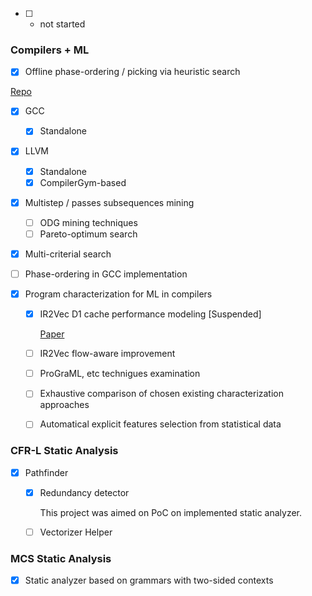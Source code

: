 - [ ] - not started

### Compilers + ML


- [x] Offline phase-ordering / picking via heuristic search

[Repo](http://crm.ics.org.ru/uploads/crmissues/crm_2023_01/58_zavodskikh.pdf "Repo")
  - [x] GCC
    - [x] Standalone
  - [x] LLVM
    - [x] Standalone
    - [x] CompilerGym-based
    
 - [x] Multistep / passes subsequences mining
    - [ ] ODG mining techniques
    - [ ] Pareto-optimum search
   
 - [x] Multi-criterial search
    
 - [ ] Phase-ordering in GCC implementation
 
 - [x] Program characterization for ML in compilers
   - [x] IR2Vec D1 cache performance modeling [Suspended]
     
     [Paper](http://crm.ics.org.ru/uploads/crmissues/crm_2023_01/58_zavodskikh.pdf "Paper")
   - [ ] IR2Vec flow-aware improvement
   - [ ] ProGraML, etc technigues examination
   - [ ] Exhaustive comparison of chosen existing characterization approaches
   - [ ] Automatical explicit features selection from statistical data

### CFR-L Static Analysis
 - [x] Pathfinder
    - [x] Redundancy detector
      
      This project was aimed on PoC on implemented static analyzer. 
    - [ ] Vectorizer Helper

### MCS Static Analysis
 - [x] Static analyzer based on grammars with two-sided contexts
